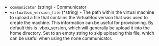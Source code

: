 <!-- Code generated from the comments of the VBoxVersionConfig struct in builder/virtualbox/common/vbox_version_config.go; DO NOT EDIT MANUALLY -->

-   `communicator` (string) - Communicator
-   `virtualbox_version_file` (*string) - The path within the virtual machine to
upload a file that contains the VirtualBox version that was used to create
the machine. This information can be useful for provisioning. By default
this is .vbox_version, which will generally be upload it into the
home directory. Set to an empty string to skip uploading this file, which
can be useful when using the none communicator.

